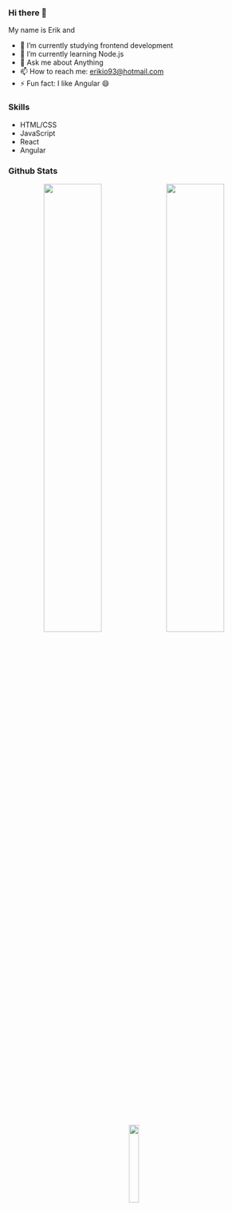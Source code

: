 ### Hi there 👋

<!--
**erikaxe/erikaxe** is a ✨ _special_ ✨ repository because its `README.md` (this file) appears on your GitHub profile.
-->
<!--
Here are some ideas to get you started:
-->
My name is Erik and
- 🔭 I’m currently studying frontend development
- 🌱 I’m currently learning Node.js
- 💬 Ask me about Anything
- 📫 How to reach me: erikio93@hotmail.com
- ⚡ Fun fact: I like Angular 😄

### Skills

  - HTML/CSS
  - JavaScript
  - React
  - Angular
  
### Github Stats

<p align="center">
  <img width="48%" src="https://github-readme-stats.vercel.app/api?username=erikaxe&show_icons=true&theme=tokyonight" />
  <img width="48%" src="https://github-readme-streak-stats.herokuapp.com/?user=erikaxe&theme=tokyonight" />
</p>
<p align="center">
  <img width="20%" src="https://github-readme-stats.vercel.app/api/top-langs/?username=erikaxe&count_private=true&show_icons=true&theme=tokyonight" />
</p>
